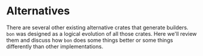 # Alternatives

There are several other existing alternative crates that generate builders. `bon` was designed as a logical evolution of all those crates. Here we'll review them and discuss how `bon` does some things better or some things differently than other implementations.
